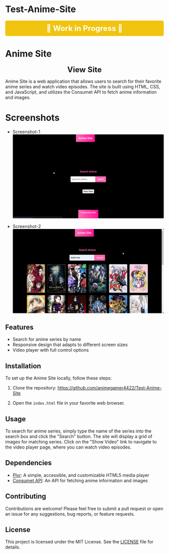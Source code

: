 # Test-Anime-Site
<p align="center" style="background-color: #f1c40f; color: #ffffff; font-size: 24px; font-weight: bold; padding: 10px; margin: 10px 0; border-radius: 5px;">
  🚧 Work in Progress 🚧
</p>


# Anime Site

<p align="center">
  <a href="https://animegamer4422.github.io/Test-Anime-Site/" style="font-size: 24px; font-weight: bold; text-decoration: none;">
    View Site
  </a>
</p>


Anime Site is a web application that allows users to search for their favorite anime series and watch video episodes. The site is built using HTML, CSS, and JavaScript, and utilizes the Consumet API to fetch anime information and images.

# Screenshots
- Screenshot-1
![Anime Site Screenshot 1](./Screenshot-1.png)

- Screenshot-2
![Anime Site Screenshot 2](./Screenshot-2.jpg)

## Features

- Search for anime series by name
- Responsive design that adapts to different screen sizes
- Video player with full control options

## Installation

To set up the Anime Site locally, follow these steps:

1. Clone the repository: https://github.com/animegamer4422/Test-Anime-Site

2. Open the `index.html` file in your favorite web browser.

## Usage

To search for anime series, simply type the name of the series into the search box and click the "Search" button. The site will display a grid of images for matching series. Click on the "Show Video" link to navigate to the video player page, where you can watch video episodes.

## Dependencies

- [Plyr](https://plyr.io/): A simple, accessible, and customizable HTML5 media player
- [Consumet API](https://api.consumet.org/): An API for fetching anime information and images

## Contributing

Contributions are welcome! Please feel free to submit a pull request or open an issue for any suggestions, bug reports, or feature requests.

## License

This project is licensed under the MIT License. See the [LICENSE](LICENSE) file for details.
